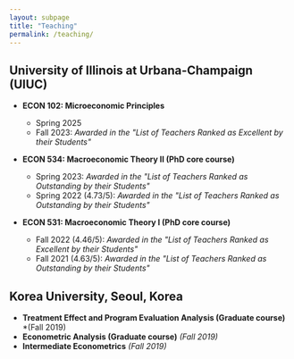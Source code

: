 ```yaml
---
layout: subpage
title: "Teaching"
permalink: /teaching/
---
```




## University of Illinois at Urbana-Champaign (UIUC)

- **ECON 102: Microeconomic Principles**
    - Spring 2025
    - Fall 2023: *Awarded in the "List of Teachers Ranked as Excellent by their Students"*

- **ECON 534: Macroeconomic Theory II (PhD core course)**
    - Spring 2023: *Awarded in the "List of Teachers Ranked as Outstanding by their Students"*
    - Spring 2022 (4.73/5): *Awarded in the "List of Teachers Ranked as Outstanding by their Students"*

- **ECON 531: Macroeconomic Theory I (PhD core course)**
    - Fall 2022 (4.46/5): *Awarded in the "List of Teachers Ranked as Excellent by their Students"*
    - Fall 2021 (4.63/5): *Awarded in the "List of Teachers Ranked as Outstanding by their Students"*

## Korea University, Seoul, Korea

- **Treatment Effect and Program Evaluation Analysis (Graduate course)** *(Fall 2019)
- **Econometric Analysis (Graduate course)** *(Fall 2019)*
- **Intermediate Econometrics** *(Fall 2019)*



 

<!-- teach v1 -->
